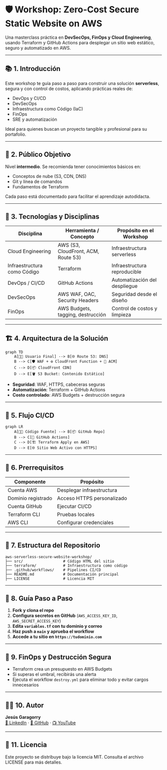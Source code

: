 # 🛡️ Workshop: Zero-Cost Secure Static Website on AWS

Una masterclass práctica en **DevSecOps, FinOps y Cloud Engineering**, usando Terraform y GitHub Actions para desplegar un sitio web estático, seguro y automatizado en AWS.

---

## 📚 1. Introducción

Este workshop te guía paso a paso para construir una solución **serverless**, segura y con control de costos, aplicando prácticas reales de:

- DevOps y CI/CD
- DevSecOps
- Infraestructura como Código (IaC)
- FinOps
- SRE y automatización

Ideal para quienes buscan un proyecto tangible y profesional para su portafolio.

---

## 🎯 2. Público Objetivo

Nivel **intermedio**. Se recomienda tener conocimientos básicos en:

- Conceptos de nube (S3, CDN, DNS)
- Git y línea de comandos
- Fundamentos de Terraform

Cada paso está documentado para facilitar el aprendizaje autodidacta.

---

## 🧰 3. Tecnologías y Disciplinas

| Disciplina              | Herramienta / Concepto                 | Propósito en el Workshop |
|-------------------------|----------------------------------------|---------------------------|
| Cloud Engineering       | AWS (S3, CloudFront, ACM, Route 53)    | Infraestructura serverless |
| Infraestructura como Código | Terraform                         | Infraestructura reproducible |
| DevOps / CI/CD          | GitHub Actions                         | Automatización del despliegue |
| DevSecOps               | AWS WAF, OAC, Security Headers         | Seguridad desde el diseño |
| FinOps                  | AWS Budgets, tagging, destrucción      | Control de costos y limpieza |

---

## 🏗️ 4. Arquitectura de la Solución

```mermaid
graph TD
    A[👨‍💻 Usuario Final] --> B[🌐 Route 53: DNS]
    B --> C[🛡️ WAF + ⚙️ CloudFront Function + 📜 ACM]
    C --> D[📦 CloudFront CDN]
    D --> E[🪣 S3 Bucket: Contenido Estático]
```

- **Seguridad**: WAF, HTTPS, cabeceras seguras
- **Automatización**: Terraform + GitHub Actions
- **Costo controlado**: AWS Budgets + destrucción segura

---

## 🧪 5. Flujo CI/CD

```mermaid
graph LR
    A[👨‍💻 Código Fuente] --> B[📦 GitHub Repo]
    B --> C[🤖 GitHub Actions]
    C --> D[🏗️ Terraform Apply en AWS]
    D --> E[🌐 Sitio Web Activo con HTTPS]
```

---

## 🔧 6. Prerrequisitos

| Componente        | Propósito |
|-------------------|-----------|
| Cuenta AWS        | Desplegar infraestructura |
| Dominio registrado| Acceso HTTPS personalizado |
| Cuenta GitHub     | Ejecutar CI/CD |
| Terraform CLI     | Pruebas locales |
| AWS CLI           | Configurar credenciales |

---

## 📁 7. Estructura del Repositorio

```
aws-serverless-secure-website-workshop/
├── src/                  # Código HTML del sitio
├── terraform/            # Infraestructura como código
├── .github/workflows/    # Pipelines CI/CD
├── README.md             # Documentación principal
├── LICENSE               # Licencia MIT
```

---

## 🚀 8. Guía Paso a Paso

1. **Fork y clona el repo**
2. **Configura secretos en GitHub** (`AWS_ACCESS_KEY_ID`, `AWS_SECRET_ACCESS_KEY`)
3. **Edita `variables.tf` con tu dominio y correo**
4. **Haz push a `main` y aprueba el workflow**
5. **Accede a tu sitio en `https://tudominio.com`**

---

## 💸 9. FinOps y Destrucción Segura

- Terraform crea un presupuesto en AWS Budgets
- Si superas el umbral, recibirás una alerta
- Ejecuta el workflow `destroy.yml` para eliminar todo y evitar cargos innecesarios

---

## 👨‍🏫 10. Autor

**Jesús Garagorry**  
[🔗 LinkedIn](https://www.linkedin.com/in/jgaragorry/) · [🐙 GitHub](https://github.com/jgaragorry) · [📺 YouTube](https://www.youtube.com/@Softraincorp)

---

## 📄 11. Licencia

Este proyecto se distribuye bajo la licencia MIT. Consulta el archivo LICENSE para más detalles.

